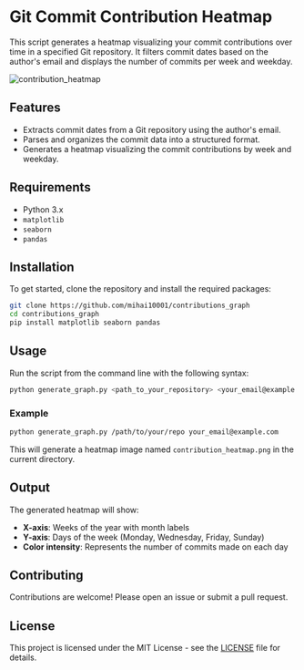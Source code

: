 # Git Commit Contribution Heatmap

This script generates a heatmap visualizing your commit contributions over time in a specified Git repository. It filters commit dates based on the author's email and displays the number of commits per week and weekday.

![contribution_heatmap](https://github.com/user-attachments/assets/9bb3ba14-5599-4c07-b696-e11d36b71da7)

## Features

- Extracts commit dates from a Git repository using the author's email.
- Parses and organizes the commit data into a structured format.
- Generates a heatmap visualizing the commit contributions by week and weekday.

## Requirements

- Python 3.x
- `matplotlib`
- `seaborn`
- `pandas`

## Installation

To get started, clone the repository and install the required packages:

```bash
git clone https://github.com/mihai10001/contributions_graph
cd contributions_graph
pip install matplotlib seaborn pandas
```

## Usage

Run the script from the command line with the following syntax:

```bash
python generate_graph.py <path_to_your_repository> <your_email@example.com>
```

### Example

```bash
python generate_graph.py /path/to/your/repo your_email@example.com
```

This will generate a heatmap image named `contribution_heatmap.png` in the current directory.

## Output

The generated heatmap will show:

- **X-axis**: Weeks of the year with month labels
- **Y-axis**: Days of the week (Monday, Wednesday, Friday, Sunday)
- **Color intensity**: Represents the number of commits made on each day

## Contributing

Contributions are welcome! Please open an issue or submit a pull request.

## License

This project is licensed under the MIT License - see the [LICENSE](LICENSE) file for details.
